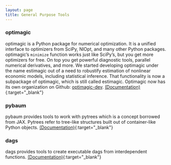```yaml
---
layout: page
title: General Purpose Tools
---
```


### optimagic
optimagic is a Python package for numerical optimization. It is a unified interface to
optimizers from SciPy, NlOpt, and many other Python packages. optimagic’s `minimize`
function works just like SciPy’s, but you get more optimizers for free. On top you get
powerful diagnostic tools, parallel numerical derivatives, and more. We started
developing optimagic under the name estimagic out of a need to robustify estimation of
nonlinear economic models, including statistical inference. That functionality is now a
subpackage of optimagic, which is still called estimagic. Optimagic now has its own
organization on Github: [optimagic-dev](https://github.com/optimagic-dev).
[(Documentation)](https://optimagic.readthedocs.io){:target="_blank"}

### pybaum
pybaum provides tools to work with pytrees which is a concept borrowed from JAX.
Pytrees refer to tree-like structures built out of container-like Python objects.
[(Documentation)](https://pybaum.readthedocs.io){:target="_blank"}

### dags
dags provides tools to create executable dags from interdependent functions.
[(Documentation)](https://dags.readthedocs.io){:target="_blank"}

